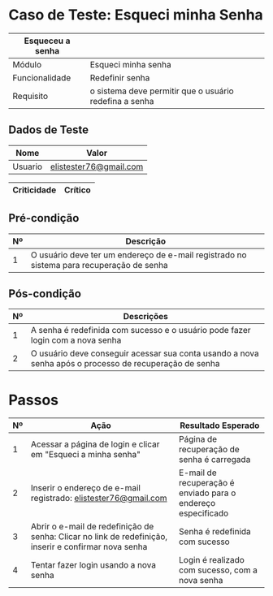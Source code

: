 # Caso de Teste: Esqueci minha Senha

| Esqueceu a senha |                     |
| ---------------- | ------------------- |
| Módulo           | Esqueci minha senha |
| Funcionalidade   | Redefinir senha     |
| Requisito        | o sistema deve permitir que o usuário redefina a senha |

## Dados de Teste              

| Nome  | Valor |
|-------|-------|
| Usuario | elistester76@gmail.com |

| Criticidade | Crítico |
| ----------- | ------- | 

## Pré-condição

| Nº | Descrição |
| ------------ |--------|
| 1 | O usuário deve ter um endereço de e-mail registrado no sistema para recuperação de senha |

## Pós-condição

| Nº |  Descrições |
| ------------ | ------ |
| 1 | A senha é redefinida com sucesso e o usuário pode fazer login com a nova senha |
| 2 | O usuário deve conseguir acessar sua conta usando a nova senha após o processo de recuperação de senha |

# Passos

| Nº | Ação | Resultado Esperado |
|-------|------|--------------------|
| 1     | Acessar a página de login e clicar em "Esqueci a minha senha" | Página de recuperação de senha é carregada |
| 2     | Inserir o endereço de e-mail registrado: elistester76@gmail.com | E-mail de recuperação é enviado para o endereço especificado |
| 3     | Abrir o e-mail de redefinição de senha: Clicar no link de redefinição, inserir e confirmar nova senha | Senha é redefinida com sucesso |
| 4     | Tentar fazer login usando a nova senha | Login é realizado com sucesso, com a nova senha |